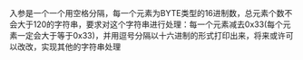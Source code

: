 入参是一个一个用空格分隔，每一个元素为BYTE类型的16进制数，总元素个数不会大于120的字符串，要求对这个字符串进行处理：每一个元素减去0x33(每个元素一定会大于等于0x33)，并用逗号分隔以十六进制的形式打印出来，将来或许可以改改，实现其他的字符串处理
